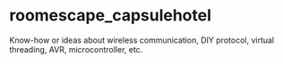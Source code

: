 # roomescape_capsulehotel
 Know-how or ideas about wireless communication, DIY protocol, virtual threading, AVR, microcontroller, etc.
